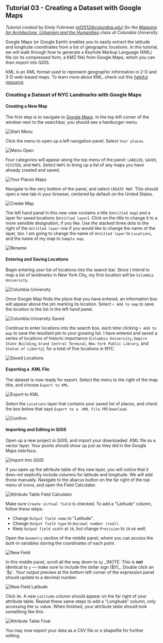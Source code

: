 ## Tutorial 03 - Creating a Dataset with Google Maps
*Tutorial created by Emily Fuhrman (ef2512@columbia.edu) for the [Mapping for Architecture, Urbanism and the Humanities](https://github.com/juanfrans-courses/mapping_arch_hum) class at Columbia University*

Google Maps (or Google Earth) enables you to easily extract the latitude and longitude coordinates from a list of geographic locations. In this tutorial, we will walk through how to generate a Keyhole Markup Language (KML) file (or its compressed form, a KMZ file) from Google Maps, which you can then import into QGIS. 

KML is an XML format used to represent geographic information in 2-D and 3-D web-based maps. To learn more about KML, check out this [helpful resource](https://developers.google.com/kml/).

### Creating a Dataset of NYC Landmarks with Google Maps
#### Creating a New Map
The first step is to navigate to [Google Maps](https://www.google.com/maps). In the top left corner of the window next to the searchbar, you should see a hamburger menu.

![Start Menu](https://github.com/juanfrans-courses/mapping_arch_hum/blob/master/Fall_2016/Tutorials/Images/03_B_Creating_Dataset_with_Google_Maps/01_Start_Menu.png)

Click the menu to open up a left navigation panel. Select `Your places`.

![Menu Open](https://github.com/juanfrans-courses/mapping_arch_hum/blob/master/Fall_2016/Tutorials/Images/03_B_Creating_Dataset_with_Google_Maps/02_Menu_Open.png)

Four categories will appear along the top menu of the panel: `LABELED`, `SAVED`, `VISITED`, and `MAPS`. Select `MAPS` to bring up a list of any maps you have already created and saved. 

![Your Places Maps](https://github.com/juanfrans-courses/mapping_arch_hum/blob/master/Fall_2016/Tutorials/Images/03_B_Creating_Dataset_with_Google_Maps/03_Your_Places_Maps.png)

Navigate to the very bottom of the panel, and select `CREATE MAP`. This should open a new tab in your browser, centered by default on the United States. 

![Create Map](https://github.com/juanfrans-courses/mapping_arch_hum/blob/master/Fall_2016/Tutorials/Images/03_B_Creating_Dataset_with_Google_Maps/04_Create_Map.png)

The left hand panel in this new view contains a title (`Untitled map`) and a layer for saved locations (`Untitled layer`). Click on the title to change it to a more sensible designation, if you like. Use the stacked three dots to the right of the `Untitled layer` row if you would like to change the name of the layer, too. I am going to change the name of `Untitled layer` to `Locations`, and the name of my map to `Sample map`. 

![Rename](https://github.com/juanfrans-courses/mapping_arch_hum/blob/master/Fall_2016/Tutorials/Images/03_B_Creating_Dataset_with_Google_Maps/05_Rename.png)

#### Entering and Saving Locations

Begin entering your list of locations into the search bar. Since I intend to map a list of landmarks in New York City, my first location will be `Columbia University`.

![Columbia University](https://github.com/juanfrans-courses/mapping_arch_hum/blob/master/Fall_2016/Tutorials/Images/03_B_Creating_Dataset_with_Google_Maps/06_Columbia.png)

Once Google Map finds the place that you have entered, an information box will appear above the pin marking its location. Select `+ Add to map` to save the location to the list in the left hand panel. 

![Columbia University Saved](https://github.com/juanfrans-courses/mapping_arch_hum/blob/master/Fall_2016/Tutorials/Images/03_B_Creating_Dataset_with_Google_Maps/07_Columbia_Saved.png)

Continue to enter locations into the search box, each time clicking `+ Add to map` to save the resultant pin to your growing list. I have entered and saved a series of locations of historic importance (`Columbia University`, `Empire State Building`, `Grand Central Terminal`, `New York Public Library`, and `Statue of Liberty`), for a total of five locations in NYC.

![Saved Locations](https://github.com/juanfrans-courses/mapping_arch_hum/blob/master/Fall_2016/Tutorials/Images/03_B_Creating_Dataset_with_Google_Maps/08_Saved_Locations.png)

#### Exporting a .KML File

The dataset is now ready for export. Select the menu to the right of the map title, and choose `Export to KML`.

![Export to KML](https://github.com/juanfrans-courses/mapping_arch_hum/blob/master/Fall_2016/Tutorials/Images/03_B_Creating_Dataset_with_Google_Maps/09_Export_to_KML.png)

Select the `Locations` layer that contains your saved list of places, and check the box below that says `Export to a .KML file`. Hit `Download`.

![Confirm](https://github.com/juanfrans-courses/mapping_arch_hum/blob/master/Fall_2016/Tutorials/Images/03_B_Creating_Dataset_with_Google_Maps/10_Confirm.png)

#### Importing and Editing in QGIS

Open up a new project in QGIS, and import your downloaded .KML file as a vector layer. Your points should show up just as they did in the Google Maps interface. 

![Import Into QGIS](https://github.com/juanfrans-courses/mapping_arch_hum/blob/master/Fall_2016/Tutorials/Images/03_B_Creating_Dataset_with_Google_Maps/11_Import_Into_QGIS.png)

If you open up the attribute table of this new layer, you will notice that it does not explicitly include columns for latitude and longitude. We will add those manually. Navigate to the abacus button on the far right of the top menu of icons, and open the Field Calculator. 

![Attribute Table Field Calculator](https://github.com/juanfrans-courses/mapping_arch_hum/blob/master/Fall_2016/Tutorials/Images/03_B_Creating_Dataset_with_Google_Maps/12_Attribute_Table_Open_Field_Calculator.png)

Make sure `Create virtual field` is checked. To add a "Latitude" column, follow these steps:

* Change `Output field name` to "Latitude".
* Change `Output field type` to `Decimal number (real)`.
* Keep `Output field width` at `10`, but change `Precision` to `10` as well.

Open the `Geometry` section of the middle panel, where you can access the built-in variables storing the coordinates of each point.

![New Field](https://github.com/juanfrans-courses/mapping_arch_hum/blob/master/Fall_2016/Tutorials/Images/03_B_Creating_Dataset_with_Google_Maps/13_New_Field.png)

In this middle panel, scroll all the way down to `$y` _(NOTE: This is **not** identical to `y` &mdash; make sure to include the dollar sign ($)!)_. Double click on `$y`. Your output preview at the bottom left corner of the expression panel should update to a decimal number. 

![New Field Latitude](https://github.com/juanfrans-courses/mapping_arch_hum/blob/master/Fall_2016/Tutorials/Images/03_B_Creating_Dataset_with_Google_Maps/14_New_Field_Latitude.png)

Click `OK`. A new `Latitude` column should appear on the far right of your attribute table. Repeat these same steps to add a "Longitude" column, only accessing the `$x` value. When finished, your attribute table should look something like this:

![Attribute Table Final](https://github.com/juanfrans-courses/mapping_arch_hum/blob/master/Fall_2016/Tutorials/Images/03_B_Creating_Dataset_with_Google_Maps/15_Attribute_Table_Final.png)

You may now export your data as a CSV file or a shapefile for further editing.